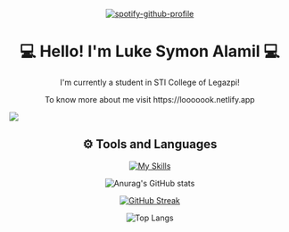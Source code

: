 <div align = "center">
  
[![spotify-github-profile](https://spotify-github-profile.vercel.app/api/view?uid=31fy337iarlfnngdeacbwluesih4&cover_image=true&theme=default&show_offline=false&background_color=000000&interchange=true&bar_color=53b14f&bar_color_cover=true)](https://spotify-github-profile.vercel.app/api/view?uid=31fy337iarlfnngdeacbwluesih4&redirect=true)

</div>

<h1 align = "center"> 💻 Hello! I'm Luke Symon Alamil 💻</h1>

<div align = "center">
<p>I'm currently a student in STI College of Legazpi! </p>
  
<p>To know more about me visit https://looooook.netlify.app </p>
</div>


![](https://komarev.com/ghpvc/?username=LOOOOOOK12&color=blue)



<div align = "center">
<h2>⚙️ Tools and Languages</h2>

[![My Skills](https://skillicons.dev/icons?i=js,html,css,php,nodejs,mongodb,express,react,bootstrap,tailwind,vite,cs,java,python,ts,arduino,unity,mysql,visualstudio,vscode,eclipse,discord,github,git&perline=6)](https://skillicons.dev)

</div>

<div align = "center">
  
![Anurag's GitHub stats](https://github-readme-stats.vercel.app/api?username=LOOOOOOK12&show_icon=true&theme=tokyonight)

[![GitHub Streak](https://streak-stats.demolab.com?user=LOOOOOOK12&theme=tokyonight)](https://git.io/streak-stats)

![Top Langs](https://github-readme-stats.vercel.app/api/top-langs/?username=LOOOOOOK12&layout=compact&show_icons=true&theme=tokyonight)

</div>
